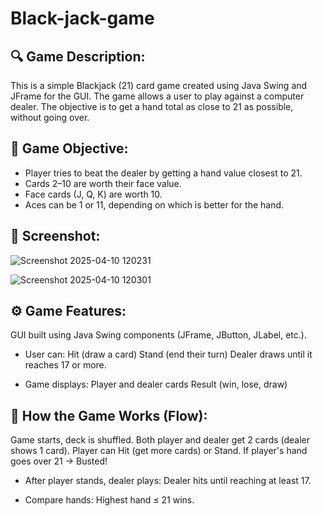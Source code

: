 # Black-jack-game

## 🔍 Game Description:
This is a simple Blackjack (21) card game created using Java Swing and JFrame for the GUI. The game allows a user to play against a computer dealer. The objective is to get a hand total as close to 21 as possible, without going over.

## 🎯 Game Objective:
- Player tries to beat the dealer by getting a hand value closest to 21.
- Cards 2–10 are worth their face value.
- Face cards (J, Q, K) are worth 10.
- Aces can be 1 or 11, depending on which is better for the hand.

## 📸 Screenshot:

![Screenshot 2025-04-10 120231](https://github.com/user-attachments/assets/78fc5a65-db95-449f-adbd-4528edd56c0b) 

![Screenshot 2025-04-10 120301](https://github.com/user-attachments/assets/3de47629-2f68-4f5e-a636-54817bb27da8)


## ⚙️ Game Features:
GUI built using Java Swing components (JFrame, JButton, JLabel, etc.).

- User can:
Hit (draw a card)
Stand (end their turn)
Dealer draws until it reaches 17 or more.

- Game displays:
Player and dealer cards
Result (win, lose, draw)

## 📄 How the Game Works (Flow):
Game starts, deck is shuffled.
Both player and dealer get 2 cards (dealer shows 1 card).
Player can Hit (get more cards) or Stand.
If player's hand goes over 21 → Busted!

- After player stands, dealer plays:
Dealer hits until reaching at least 17.

- Compare hands:
Highest hand ≤ 21 wins.

